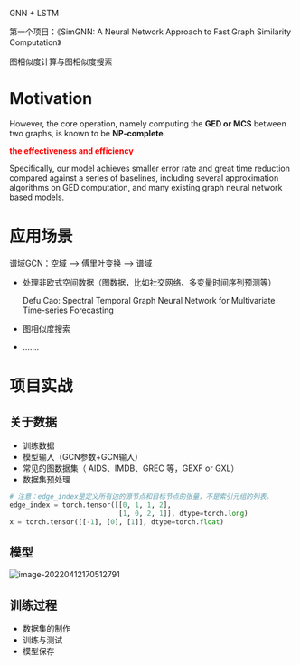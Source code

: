 GNN + LSTM

第一个项目：《SimGNN: A Neural Network Approach to Fast Graph Similarity Computation》

图相似度计算与图相似度搜索

# Motivation

However, the core operation, namely computing the **GED or MCS** between two graphs, is known to be **NP-complete**.

<font color='red'>**the effectiveness and efficiency**</font>

Specifically, our model achieves smaller error rate and great time reduction compared against a series of baselines, including several approximation algorithms on GED computation, and many existing graph neural network based models.



# 应用场景

谱域GCN：空域 —> 傅里叶变换 —> 谱域

* 处理非欧式空间数据（图数据，比如社交网络、多变量时间序列预测等）

  Defu Cao: Spectral Temporal Graph Neural Network for Multivariate Time-series Forecasting

* 图相似度搜索

* .......



# 项目实战

## 关于数据

* 训练数据
* 模型输入（GCN参数+GCN输入）
* 常见的图数据集（ AIDS、IMDB、GREC 等，GEXF or GXL）
* 数据集预处理

```python
# 注意：edge_index是定义所有边的源节点和目标节点的张量，不是索引元组的列表。
edge_index = torch.tensor([[0, 1, 1, 2],
                           [1, 0, 2, 1]], dtype=torch.long)
x = torch.tensor([[-1], [0], [1]], dtype=torch.float)
```



## 模型

![image-20220412170512791](assets/11.png)

## 训练过程

* 数据集的制作
* 训练与测试
* 模型保存

